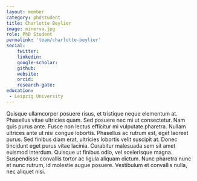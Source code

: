 ```yaml
---
layout: member
category: phdstudent
title: Charlotte Beylier
image: minerva.jpg
role: PhD Student 
permalink: 'team/charlotte-beylier'
social:
    twitter: 
    linkedin: 
    google-scholar: 
    github: 
    website: 
    orcid: 
    research-gate: 
education:
 - Leipzig University
---
```


Quisque ullamcorper posuere risus, et tristique neque elementum at. Phasellus vitae ultricies quam. Sed posuere nec mi ut consectetur. Nam quis purus ante. Fusce non lectus efficitur mi vulputate pharetra. Nullam ultrices ante ut nisi congue lobortis. Phasellus ac rutrum est, eget laoreet purus. Sed finibus diam erat, ultricies lobortis velit suscipit at. Donec tincidunt eget purus vitae lacinia. Curabitur malesuada sem sit amet euismod interdum. Quisque ut finibus odio, vel scelerisque magna. Suspendisse convallis tortor ac ligula aliquam dictum. Nunc pharetra nunc et nunc rutrum, id molestie augue posuere. Vestibulum et convallis nulla, nec aliquet nisi.
